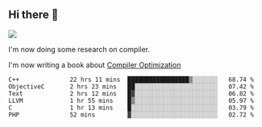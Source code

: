


<!--
**liusy58/liusy58** is a ✨ _special_ ✨ repository because its `README.md` (this file) appears on your GitHub profile.

Here are some ideas to get you started:

- 🔭 I’m currently working on ...
- 🌱 I’m currently learning ...
- 👯 I’m looking to collaborate on ...
- 🤔 I’m looking for help with ...
- 💬 Ask me about ...
- 📫 How to reach me: ...
- 😄 Pronouns: ...
- ⚡ Fun fact: ...
-->
<!--
![](https://komarev.com/ghpvc/?username=liusy58&color=brightgreen&label=PROFILE+VIEWS)




- 🔭 I’m currently working on my .
- 📫 How to reach me:plz contact me by [email](liusy58@,ail2.sysu.edu.cn) or WeChat(LIUSIYU_58)
- 🏫 I'm an undergraduate in Sun-Yat-sen University majoring in the computer science. Expected to graduate in Spring 2021.
- 👯 I'm now interested in System such as OS, Compiler and Database. 
- 🤔 I’m looking for help with Database System.
-->

## Hi there 👋
![](https://komarev.com/ghpvc/?username=liusy58&color=brightgreen&label=PROFILE+VIEWS)



I'm now doing some research on compiler.

I'm now writing a book about [Compiler Optimization](https://github.com/liusy58/CompilerNotes/blob/master/main.pdf)


 <!--START_SECTION:waka-->

```text
C++              22 hrs 11 mins  █████████████████▒░░░░░░░   68.74 %
ObjectiveC       2 hrs 23 mins   ██░░░░░░░░░░░░░░░░░░░░░░░   07.42 %
Text             2 hrs 12 mins   █▓░░░░░░░░░░░░░░░░░░░░░░░   06.82 %
LLVM             1 hr 55 mins    █▒░░░░░░░░░░░░░░░░░░░░░░░   05.97 %
C                1 hr 13 mins    █░░░░░░░░░░░░░░░░░░░░░░░░   03.79 %
PHP              52 mins         ▓░░░░░░░░░░░░░░░░░░░░░░░░   02.72 %
```

<!--END_SECTION:waka-->
